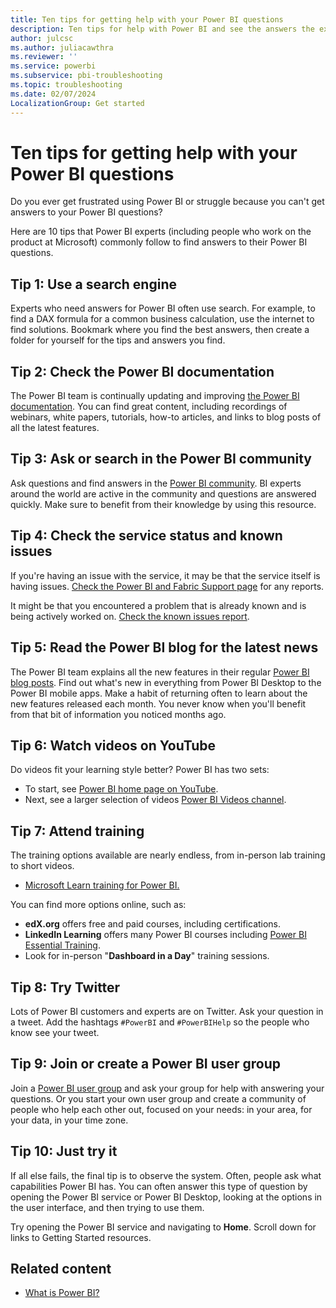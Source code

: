 ```yaml
---
title: Ten tips for getting help with your Power BI questions
description: Ten tips for help with Power BI and see the answers the experts follow when asking Power BI questions.
author: julcsc
ms.author: juliacawthra
ms.reviewer: ''
ms.service: powerbi
ms.subservice: pbi-troubleshooting
ms.topic: troubleshooting
ms.date: 02/07/2024
LocalizationGroup: Get started
---
```

# Ten tips for getting help with your Power BI questions

Do you ever get frustrated using Power BI ​​or struggle because you can't get ​​answers to your Power BI questions​? ​

Here are 10 tips that Power BI experts (including people who work on the product at Microsoft) commonly follow to find answers to their Power BI questions.

## Tip 1: Use a search engine

​Experts who need answers​​ for Power BI often use search. For example, to find a DAX formula for a common business calculation, use the internet to find solutions. Bookmark where you find the best answers, then create a folder for yourself for the tips and answers you find.
​
## Tip 2: Check the Power BI documentation

The Power BI team is continually updating and improving [the Power BI documentation](../index.yml). You can find great content, including recordings of webinars, white papers, tutorials, how-to articles, and links to blog posts of all the latest features.

## Tip 3: Ask or search in the Power BI community

Ask questions and find answers in the [Power BI community](https://community.powerbi.com). BI experts around the world are active in the community and questions are answered quickly. Make sure to benefit from their knowledge by using this resource.

## Tip 4: Check the service status and known issues

If you're having an issue with the service, it may be that the service itself is having issues. [Check the Power BI and Fabric Support page](https://powerbi.microsoft.com/support/) for any reports.

It might be that you encountered a problem that is already known and is being actively worked on. [Check the known issues report](https://support.fabric.microsoft.com/en-US/known-issues/). 


## Tip 5: Read the Power BI blog​ for the latest news

The Power BI team explains all the new features in their regular [Power BI blog posts](https://powerbi.microsoft.com/blog/). Find out what's new in everything from Power BI Desktop to the Power BI mobile apps. Make a habit of returning often to learn about the new features released each month. You never know when you'll benefit from that bit of information you noticed months ago.

## Tip 6: Watch videos on YouTube

Do videos fit your learning style better? Power BI has two sets:

* To start, see [Power BI home page on YouTube](https://www.youtube.com/user/mspowerbi/featured).
* Next, see a larger selection of videos [Power BI Videos channel](https://www.youtube.com/user/mspowerbi/videos).

## Tip 7: Attend training

The training options available are nearly endless, from in-person lab training to short videos.

- [Microsoft Learn training for Power BI.](/training/powerplatform/power-bi?WT.mc_id=powerbi_landingpage-docs-link)

You can find more options online, such as:

* **edX.org** offers free and paid courses, including certifications.
* **LinkedIn Learning** offers many Power BI courses including [Power BI Essential Training](https://www.linkedin.com/learning/power-bi-essential-training-3).
* Look for in-person "**Dashboard in a Day**" training sessions.

## Tip 8: Try Twitter

Lots of Power BI customers and experts are on Twitter. Ask your question in a tweet. Add the hashtags `#PowerBI` and `#PowerBIHelp` so the people who know see your tweet.

## Tip 9: Join or create a Power BI user group​

Join a [Power BI user group](https://community.powerbi.com/t5/Power-BI-User-Groups/ct-p/Groups) and ask your group for help with answering your questions. Or you start your own user group and create a community of people who help each other out, focused on your needs: in your area, for your data, in your time zone.


## Tip 10: Just try it

If all else fails, the final tip is to observe the system. Often, people ask what capabilities Power BI has. You can often answer this type of question by opening the Power BI service or Power BI Desktop, looking at the options in the user interface, and then trying to use them.

Try opening the Power BI service and navigating to **Home**. Scroll down for links to Getting Started resources.

## Related content
* [What is Power BI?](../fundamentals/power-bi-overview.md)
